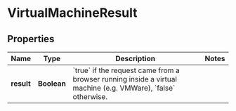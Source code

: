 

# VirtualMachineResult


## Properties

| Name | Type | Description | Notes |
|------------ | ------------- | ------------- | -------------|
|**result** | **Boolean** | &#x60;true&#x60; if the request came from a browser running inside a virtual machine (e.g. VMWare), &#x60;false&#x60; otherwise.  |  |



